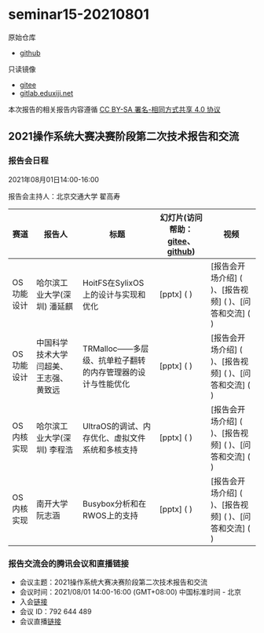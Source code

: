 # seminar15-20210801

原始仓库
 * [github](https://github.com/oscomp/seminar15-20210801/blob/main/README.md)

只读镜像
 * [gitee](https://gitee.com/oscomp/seminar15-20210801)
 * [gitlab.eduxiji.net](https://gitlab.eduxiji.net/oscomp/seminar15-20210801)

本次报告的相关报告内容遵循 [CC BY-SA 署名-相同方式共享 4.0 协议](https://creativecommons.org/licenses/by-sa/4.0/deed.zh)

## 2021操作系统大赛决赛阶段第二次技术报告和交流

### 报告会日程

2021年08月01日14:00-16:00

报告会主持人：北京交通大学 翟高寿

| 赛道 | 报告人              | 标题                     | 幻灯片(访问帮助：[gitee](https://gitee.com/oscomp/seminar0-20201226/blob/main/20210110-tencent-help.pdf)、[github](https://github.com/oscomp/seminar0-20201226/blob/main/20210110-tencent-help.pdf)) | 视频                                                         |
| ------------------- | ------------------- | ------------------------ | ------------------------------------------------------------ | ------------------------------------------------------------ |
| OS功能设计 | 哈尔滨工业大学(深圳) 潘延麒 | HoitFS在SylixOS上的设计与实现和优化 | [pptx] ( ) | [报告会开场介绍] ( )、[报告视频] ( )、[问答和交流] ( ) |
| OS功能设计 | 中国科学技术大学 闫超美、王志强、黄致远 | TRMalloc——多层级、抗单粒子翻转的内存管理器的设计与性能优化  | [pptx] ( ) | [报告会开场介绍] ( )、[报告视频] ( )、[问答和交流] ( ) |
| OS内核实现 | 哈尔滨工业大学(深圳) 李程浩 | UltraOS的调试、内存优化、虚拟文件系统和多核支持 | [pptx] ( ) | [报告会开场介绍] ( )、[报告视频] ( )、[问答和交流] ( ) |
| OS内核实现 | 南开大学 阮志涵 | Busybox分析和在RWOS上的支持  | [pptx] ( ) | [报告会开场介绍] ( )、[报告视频] ( )、[问答和交流] ( ) |


### 报告交流会的腾讯会议和直播链接

 * 会议主题：2021操作系统大赛决赛阶段第二次技术报告和交流
 * 会议时间：2021/08/01 14:00-16:00 (GMT+08:00) 中国标准时间 - 北京
 * 入会[链接](https://meeting.tencent.com/s/da4lLSl8SK2c)
 * 会议 ID：792 644 489
 * 会议直播[链接](https://meeting.tencent.com/l/U0ZcFabxYBSw)
